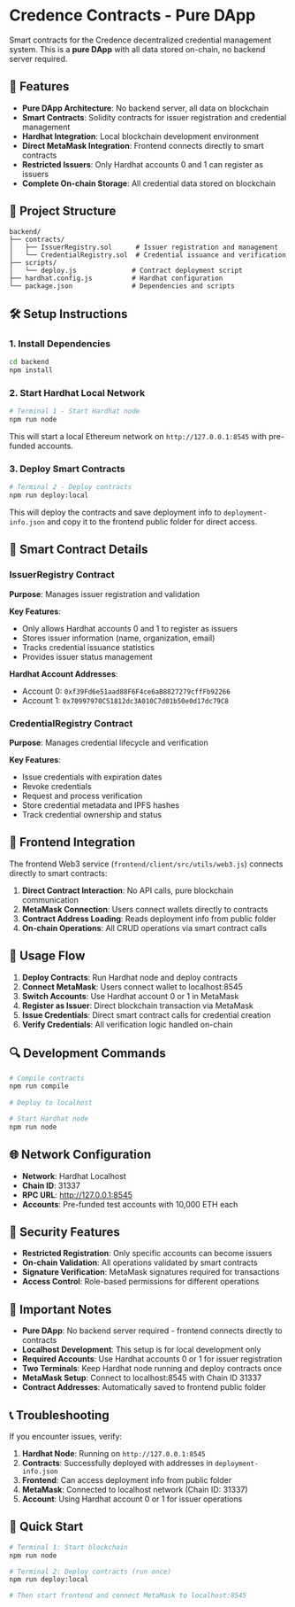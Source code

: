 # Credence Contracts - Pure DApp

Smart contracts for the Credence decentralized credential management system. This is a **pure DApp** with all data stored on-chain, no backend server required.

## 🚀 Features

- **Pure DApp Architecture**: No backend server, all data on blockchain
- **Smart Contracts**: Solidity contracts for issuer registration and credential management
- **Hardhat Integration**: Local blockchain development environment
- **Direct MetaMask Integration**: Frontend connects directly to smart contracts
- **Restricted Issuers**: Only Hardhat accounts 0 and 1 can register as issuers
- **Complete On-chain Storage**: All credential data stored on blockchain

## 📁 Project Structure

```
backend/
├── contracts/
│   ├── IssuerRegistry.sol      # Issuer registration and management
│   └── CredentialRegistry.sol  # Credential issuance and verification
├── scripts/
│   └── deploy.js              # Contract deployment script
├── hardhat.config.js          # Hardhat configuration
└── package.json               # Dependencies and scripts
```

## 🛠️ Setup Instructions

### 1. Install Dependencies

```bash
cd backend
npm install
```

### 2. Start Hardhat Local Network

```bash
# Terminal 1 - Start Hardhat node
npm run node
```

This will start a local Ethereum network on `http://127.0.0.1:8545` with pre-funded accounts.

### 3. Deploy Smart Contracts

```bash
# Terminal 2 - Deploy contracts
npm run deploy:local
```

This will deploy the contracts and save deployment info to `deployment-info.json` and copy it to the frontend public folder for direct access.

## 🎯 Smart Contract Details

### IssuerRegistry Contract

**Purpose**: Manages issuer registration and validation

**Key Features**:
- Only allows Hardhat accounts 0 and 1 to register as issuers
- Stores issuer information (name, organization, email)
- Tracks credential issuance statistics
- Provides issuer status management

**Hardhat Account Addresses**:
- Account 0: `0xf39Fd6e51aad88F6F4ce6aB8827279cffFb92266`
- Account 1: `0x70997970C51812dc3A010C7d01b50e0d17dc79C8`

### CredentialRegistry Contract

**Purpose**: Manages credential lifecycle and verification

**Key Features**:
- Issue credentials with expiration dates
- Revoke credentials
- Request and process verification
- Store credential metadata and IPFS hashes
- Track credential ownership and status

## 🔧 Frontend Integration

The frontend Web3 service (`frontend/client/src/utils/web3.js`) connects directly to smart contracts:

1. **Direct Contract Interaction**: No API calls, pure blockchain communication
2. **MetaMask Connection**: Users connect wallets directly to contracts
3. **Contract Address Loading**: Reads deployment info from public folder
4. **On-chain Operations**: All CRUD operations via smart contract calls

## 📝 Usage Flow

1. **Deploy Contracts**: Run Hardhat node and deploy contracts
2. **Connect MetaMask**: Users connect wallet to localhost:8545
3. **Switch Accounts**: Use Hardhat account 0 or 1 in MetaMask
4. **Register as Issuer**: Direct blockchain transaction via MetaMask
5. **Issue Credentials**: Direct smart contract calls for credential creation
6. **Verify Credentials**: All verification logic handled on-chain

## 🔍 Development Commands

```bash
# Compile contracts
npm run compile
       
# Deploy to localhost

# Start Hardhat node
npm run node
```

## 🌐 Network Configuration

- **Network**: Hardhat Localhost
- **Chain ID**: 31337
- **RPC URL**: http://127.0.0.1:8545
- **Accounts**: Pre-funded test accounts with 10,000 ETH each

## 🔐 Security Features

- **Restricted Registration**: Only specific accounts can become issuers
- **On-chain Validation**: All operations validated by smart contracts
- **Signature Verification**: MetaMask signatures required for transactions
- **Access Control**: Role-based permissions for different operations

## 🚨 Important Notes

- **Pure DApp**: No backend server required - frontend connects directly to contracts
- **Localhost Development**: This setup is for local development only
- **Required Accounts**: Use Hardhat accounts 0 or 1 for issuer registration
- **Two Terminals**: Keep Hardhat node running and deploy contracts once
- **MetaMask Setup**: Connect to localhost:8545 with Chain ID 31337
- **Contract Addresses**: Automatically saved to frontend public folder

## 📞 Troubleshooting

If you encounter issues, verify:

1. **Hardhat Node**: Running on `http://127.0.0.1:8545`
2. **Contracts**: Successfully deployed with addresses in `deployment-info.json`
3. **Frontend**: Can access deployment info from public folder
4. **MetaMask**: Connected to localhost network (Chain ID: 31337)
5. **Account**: Using Hardhat account 0 or 1 for issuer operations

## 🎯 Quick Start

```bash
# Terminal 1: Start blockchain
npm run node

# Terminal 2: Deploy contracts (run once)
npm run deploy:local

# Then start frontend and connect MetaMask to localhost:8545
```
